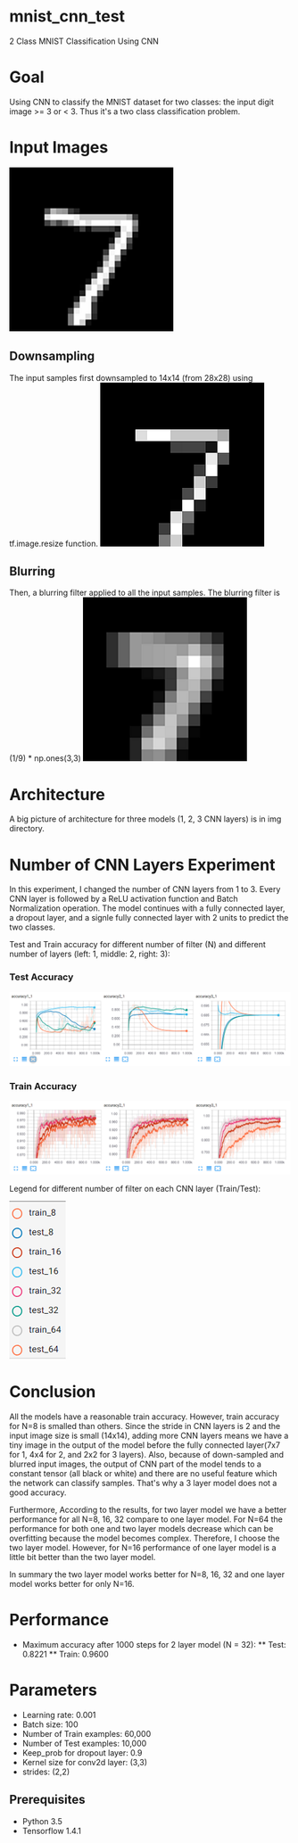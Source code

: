 # mnist_cnn_test
2 Class MNIST Classification Using CNN

# Goal
Using CNN to classify the MNIST dataset for two classes: the input digit image >= 3 or < 3. Thus it's a two class classification problem.

# Input Images
![input_image](./img/input_image.png)

## Downsampling
The input samples first downsampled to 14x14 (from 28x28) using tf.image.resize function.
![input_downsampled_image](./img/input_ds_image.png)

## Blurring
Then, a blurring filter applied to all the input samples. The blurring filter is (1/9) * np.ones(3,3)
![input_blurred_image](./img/input_blurr_image.png)

# Architecture
A big picture of architecture for three models (1, 2, 3 CNN layers) is in img directory.

# Number of CNN Layers Experiment
In this experiment, I changed the number of CNN layers from 1 to 3.
Every CNN layer is followed by a ReLU activation function and Batch Normalization operation. 
The model continues with a fully connected layer, a dropout layer, and a signle fully connected layer with 2 units to predict the two classes.

Test and Train accuracy for different number of filter (N) and different number of layers (left: 1, middle: 2, right: 3):
### Test Accuracy
![test_all](img/test_all.png)

### Train Accuracy
![train_all](img/train_all.png)

Legend for different number of filter on each CNN layer (Train/Test):

![legend](img/legend.png)

# Conclusion
All the models have a reasonable train accuracy. However, train accuracy for N=8 is smalled than others. 
Since the stride in CNN layers is 2 and the input image size is small (14x14), adding more CNN layers means we have a tiny image in the output of the model before the fully connected layer(7x7 for 1, 4x4 for 2, and 2x2 for 3 layers). Also, because of down-sampled and blurred input images, the output of CNN part of the model tends to a constant tensor (all black or white) and there are no useful feature which the network can classify samples. That's why a 3 layer model does not a good accuracy. 

Furthermore, According to the results, for two layer model we have a better performance for all N=8, 16, 32 compare to one layer model.
For N=64 the performance for both one and two layer models decrease which can be overfitting because the model becomes complex.
Therefore, I choose the two layer model. However, for N=16 performance of one layer model is a little bit better than the two layer model.

In summary the two layer model works better for N=8, 16, 32 and one layer model works better for only N=16.

# Performance
* Maximum accuracy after 1000 steps for 2 layer model (N = 32): 
** Test: 0.8221
** Train: 0.9600


# Parameters
* Learning rate: 0.001
* Batch size: 100
* Number of Train examples: 60,000
* Number of Test examples: 10,000
* Keep_prob for dropout layer: 0.9
* Kernel size for conv2d layer: (3,3)
* strides: (2,2)


## Prerequisites
* Python 3.5
* Tensorflow 1.4.1

